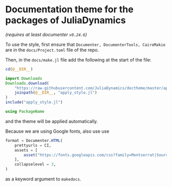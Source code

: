 # Documentation theme for the packages of JuliaDynamics

*(requires at least documenter `v0.24.6`)*

To use the style, first ensure that `Documenter, DocumenterTools, CairoMakie` are in the `docs/Project.toml` file of the repo.

Then, in the `docs/make.jl` file add the following at the start of the file:

```julia
cd(@__DIR__)

import Downloads
Downloads.download(
    "https://raw.githubusercontent.com/JuliaDynamics/doctheme/master/apply_style.jl",
    joinpath(@__DIR__, "apply_style.jl")
)
include("apply_style.jl")

using PackageName
```
and the theme will be applied automatically.

Because we are using Google fonts, also use use
```julia
format = Documenter.HTML(
    prettyurls = CI,
    assets = [
        asset("https://fonts.googleapis.com/css?family=Montserrat|Source+Code+Pro&display=swap", class=:css),
    ],
    collapselevel = 3,
)
```
as a keyword argument to `makedocs`.
